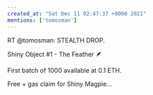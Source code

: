 ```yaml
---
created_at: "Sat Dec 11 02:47:37 +0000 2021"
mentions: ['tomosman']
---
```


RT @tomosman: STEALTH DROP.

Shiny Object #1 - The Feather 🪶

First batch of 1000 available at 0.1 ETH.

Free + gas claim for Shiny Magpie…